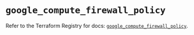 # `google_compute_firewall_policy`

Refer to the Terraform Registry for docs: [`google_compute_firewall_policy`](https://registry.terraform.io/providers/hashicorp/google/6.45.0/docs/resources/compute_firewall_policy).
